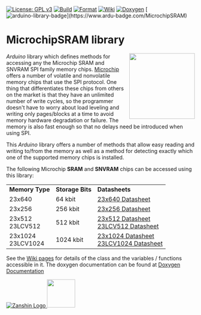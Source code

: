 [![License: GPL v3](https://zanduino.github.io/Badges/GPLv3-blue.svg)](https://www.gnu.org/licenses/gpl-3.0) [![Build](https://github.com/Zanduino/MicrochipSRAM/workflows/Build/badge.svg)](https://github.com/Zanduino/MicrochipSRAM/actions?query=workflow%3ABuild) [![Format](https://github.com/Zanduino/MicrochipSRAM/workflows/Format/badge.svg)](https://github.com/Zanduino/MicrochipSRAM/actions?query=workflow%3AFormat) [![Wiki](https://zanduino.github.io/Badges/Documentation-Badge.svg)](https://github.com/Zanduino/MicrochipSRAM/wiki) [![Doxygen](https://github.com/Zanduino/MicrochipSRAM/workflows/Doxygen/badge.svg)](https://Zanduino.github.io/MicrochipSRAM/html/index.html) [![arduino-library-badge](https://www.ardu-badge.com/badge/MicrochipSRAM.svg?)](https://www.ardu-badge.com/MicrochipSRAM)

# MicrochipSRAM library<br>

<img src="https://github.com/Zanduino/MicrochipSRAM/blob/master/Images/Microchip23LCV1024.jpg" width="175" align="right"/> *Arduino* library which defines methods for accessing any the Microchip SRAM and SNVRAM SPI family memory chips. [Microchip](http://www.microchip.com/design-centers/memory/serial-sram-serial-nvsram/overview) offers a number of volatile and nonvolatile memory chips that use the SPI protocol. One thing that differentiates these chips from others on the market is that they have an unlimited number of write cycles, so the programmer doesn't have to worry about load leveling and writing only pages/blocks at a time to avoid memory hardware degradation or failure. The memory is also fast enough so that no delays need be introduced when using SPI.

This _Arduino_ library offers a number of methods that allow easy reading and writing to/from the memory as well as a method for detecting exactly which one of the supported memory chips is installed.

The following Microchip **SRAM** and **SNVRAM** chips can be accessed using this library:

<table>
  <tr>
    <td><b>Memory Type</b></td>
    <td><b>Storage Bits</b></td>
    <td><b>Datasheets</b></td>
  </tr>
  <tr>
    <td>23x640</td>
    <td>64 kbit</td>
    <td><a href="http://ww1.microchip.com/downloads/en/DeviceDoc/22126D.pdf">23x640 Datasheet</a></td>
  </tr>
  <tr>
    <td>23x256</td>
    <td>256 kbit</td>
    <td><a href="http://ww1.microchip.com/downloads/en/DeviceDoc/22100E.pdf">23x256 Datasheet</a></td>
  </tr>
  <tr>
    <td>23x512<br>23LCV512</td>
    <td>512 kbit</td>
    <td><a href="http://ww1.microchip.com/downloads/en/DeviceDoc/20005155B.pdf">23x512 Datasheet<br><a href="http://ww1.microchip.com/downloads/en/DeviceDoc/25157A.pdf">23LCV512 Datasheet</a></td>
  </tr>
  <tr>
    <td>23x1024<br>23LCV1024</td>
    <td>1024 kbit</td>
    <td><a href="http://ww1.microchip.com/downloads/en/DeviceDoc/25142A.pdf">23x1024 Datasheet</a><br><a href="http://ww1.microchip.com/downloads/en/DeviceDoc/25156A.pdf">23LCV1024 Datasheet</a></td>
  </tr>
</table>

See the [Wiki pages](https://github.com/Zanduino/MicrochipSRAM/wiki) for details of the class and the variables / functions accessible in it. The doxygen documentation can be found at [Doxygen Documentation](https://Zanduino.github.io/MicrochipSRAM/html/index.html)  

[![Zanshin Logo](https://zanduino.github.io/Images/zanshinkanjitiny.gif) <img src="https://zanduino.github.io/Images/zanshintext.gif" width="75"/>](https://zanduino.github.io)
